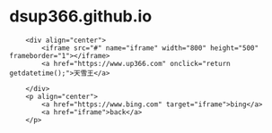 # dsup366.github.io
<!DOCTYPE html>
<html lang="en">
<head>
    <meta charset="UTF-8">
    <meta http-equiv="X-UA-Compatible" content="IE=edge">
    <meta name="viewport" content="width=device-width, initial-scale=1.0">
    <link rel="stylesheet" href="styles.css">
    <title>风鸣叶落</title>
    <script type="text/javascript">
        function getdatetime() {
            alert(new Date().tolocalestring());
            return false;
        }    
    </script>
</head>
<body>
    
        <div align="center">
            <iframe src="#" name="iframe" width="800" height="500" frameborder="1"></iframe>
            <a href="https://www.up366.com" onclick="return getdatetime();">天雪王</a>
        
        </div>
        <p align="center">
            <a href="https://www.bing.com" target="iframe">bing</a>
            <a href="iframe">back</a>
        </p>
</body>
</html>
